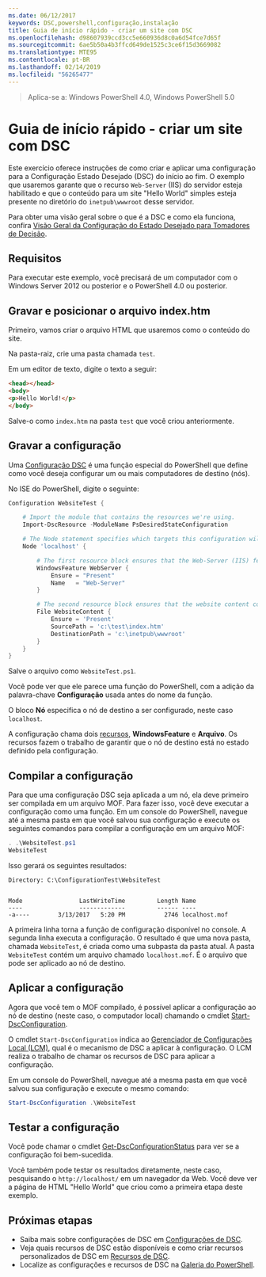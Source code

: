 ```yaml
---
ms.date: 06/12/2017
keywords: DSC,powershell,configuração,instalação
title: Guia de início rápido - criar um site com DSC
ms.openlocfilehash: d98607939ccd3cc5e660936d8c0a6d54fce7d65f
ms.sourcegitcommit: 6ae5b50a4b3ffcd649de1525c3ce6f15d3669082
ms.translationtype: MTE95
ms.contentlocale: pt-BR
ms.lasthandoff: 02/14/2019
ms.locfileid: "56265477"
---
```

> Aplica-se a: Windows PowerShell 4.0, Windows PowerShell 5.0

# <a name="quickstart---create-a-website-with-dsc"></a>Guia de início rápido - criar um site com DSC

Este exercício oferece instruções de como criar e aplicar uma configuração para a Configuração Estado Desejado (DSC) do início ao fim.
O exemplo que usaremos garante que o recurso `Web-Server` (IIS) do servidor esteja habilitado e que o conteúdo para um site "Hello World" simples esteja presente no diretório do `inetpub\wwwroot` desse servidor.

Para obter uma visão geral sobre o que é a DSC e como ela funciona, confira [Visão Geral da Configuração do Estado Desejado para Tomadores de Decisão](../overview/decisionMaker.md).

## <a name="requirements"></a>Requisitos

Para executar este exemplo, você precisará de um computador com o Windows Server 2012 ou posterior e o PowerShell 4.0 ou posterior.

## <a name="write-and-place-the-indexhtm-file"></a>Gravar e posicionar o arquivo index.htm

Primeiro, vamos criar o arquivo HTML que usaremos como o conteúdo do site.

Na pasta-raiz, crie uma pasta chamada `test`.

Em um editor de texto, digite o texto a seguir:

```html
<head></head>
<body>
<p>Hello World!</p>
</body>
```

Salve-o como `index.htm` na pasta `test` que você criou anteriormente.

## <a name="write-the-configuration"></a>Gravar a configuração

Uma [Configuração DSC](../configurations/configurations.md) é uma função especial do PowerShell que define como você deseja configurar um ou mais computadores de destino (nós).

No ISE do PowerShell, digite o seguinte:

```powershell
Configuration WebsiteTest {

    # Import the module that contains the resources we're using.
    Import-DscResource -ModuleName PsDesiredStateConfiguration

    # The Node statement specifies which targets this configuration will be applied to.
    Node 'localhost' {

        # The first resource block ensures that the Web-Server (IIS) feature is enabled.
        WindowsFeature WebServer {
            Ensure = "Present"
            Name   = "Web-Server"
        }

        # The second resource block ensures that the website content copied to the website root folder.
        File WebsiteContent {
            Ensure = 'Present'
            SourcePath = 'c:\test\index.htm'
            DestinationPath = 'c:\inetpub\wwwroot'
        }
    }
}
```

Salve o arquivo como `WebsiteTest.ps1`.

Você pode ver que ele parece uma função do PowerShell, com a adição da palavra-chave **Configuração** usada antes do nome da função.

O bloco **Nó** especifica o nó de destino a ser configurado, neste caso `localhost`.

A configuração chama dois [recursos](../resources/resources.md), **WindowsFeature** e **Arquivo**.
Os recursos fazem o trabalho de garantir que o nó de destino está no estado definido pela configuração.

## <a name="compile-the-configuration"></a>Compilar a configuração

Para que uma configuração DSC seja aplicada a um nó, ela deve primeiro ser compilada em um arquivo MOF.
Para fazer isso, você deve executar a configuração como uma função.
Em um console do PowerShell, navegue até a mesma pasta em que você salvou sua configuração e execute os seguintes comandos para compilar a configuração em um arquivo MOF:

```powershell
. .\WebsiteTest.ps1
WebsiteTest
```

Isso gerará os seguintes resultados:

```
Directory: C:\ConfigurationTest\WebsiteTest


Mode                LastWriteTime         Length Name
----                -------------         ------ ----
-a----        3/13/2017   5:20 PM           2746 localhost.mof
```

A primeira linha torna a função de configuração disponível no console.
A segunda linha executa a configuração.
O resultado é que uma nova pasta, chamada `WebsiteTest`, é criada como uma subpasta da pasta atual.
A pasta `WebsiteTest` contém um arquivo chamado `localhost.mof`.
É o arquivo que pode ser aplicado ao nó de destino.

## <a name="apply-the-configuration"></a>Aplicar a configuração

Agora que você tem o MOF compilado, é possível aplicar a configuração ao nó de destino (neste caso, o computador local) chamando o cmdlet [Start-DscConfiguration](/powershell/module/psdesiredstateconfiguration/start-dscconfiguration).

O cmdlet `Start-DscConfiguration` indica ao [Gerenciador de Configurações Local (LCM)](../managing-nodes/metaConfig.md), qual é o mecanismo de DSC a aplicar à configuração.
O LCM realiza o trabalho de chamar os recursos de DSC para aplicar a configuração.

Em um console do PowerShell, navegue até a mesma pasta em que você salvou sua configuração e execute o mesmo comando:

```powershell
Start-DscConfiguration .\WebsiteTest
```

## <a name="test-the-configuration"></a>Testar a configuração

Você pode chamar o cmdlet [Get-DscConfigurationStatus](/powershell/module/psdesiredstateconfiguration/get-dscconfigurationstatus) para ver se a configuração foi bem-sucedida.

Você também pode testar os resultados diretamente, neste caso, pesquisando o `http://localhost/` em um navegador da Web.
Você deve ver a página de HTML "Hello World" que criou como a primeira etapa deste exemplo.

## <a name="next-steps"></a>Próximas etapas

- Saiba mais sobre configurações de DSC em [Configurações de DSC](../configurations/configurations.md).
- Veja quais recursos de DSC estão disponíveis e como criar recursos personalizados de DSC em [Recursos de DSC](../resources/resources.md).
- Localize as configurações e recursos de DSC na [Galeria do PowerShell](https://www.powershellgallery.com/).
